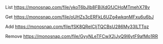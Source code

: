 List
https://monosnap.com/file/ykoT6bJIb8FBiXdGfJCHoMTmehX78v

Get
https://monosnap.com/file/oUHZs3cERFkL6UZg4wkqnMFxu6u6bJ

Add 
https://monosnap.com/file/fSK8QReICIjTQCBsU286My33lLTTqz

Remove
https://monosnap.com/file/GyyNLeTFCwX2jJyQ9I6ytF9afMo1RR
